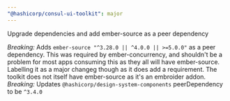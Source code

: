 ```yaml
---
"@hashicorp/consul-ui-toolkit": major
---
```


Upgrade dependencies and add ember-source as a peer dependency

*Breaking:* Adds `ember-source "^3.28.0 || ^4.0.0 || >=5.0.0"` as a peer dependency. This was required by ember-concurrency, and shouldn't be a problem for most apps consuming this as they all will have ember-source. Labelling it as a major changeg though as it does add a requirement. The toolkit does not itself have ember-source as it's an embroider addon.
*Breaking:* Updates `@hashicorp/design-system-components` peerDependency to be `^3.4.0`